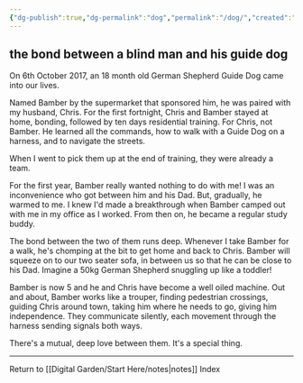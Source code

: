 ```yaml
---
{"dg-publish":true,"dg-permalink":"dog","permalink":"/dog/","created":"","updated":""}
---
```



## the bond between a blind man and his guide dog

On 6th October 2017, an 18 month old German Shepherd Guide Dog came into our lives.

Named Bamber by the supermarket that sponsored him, he was paired with my husband, Chris. For the first fortnight, Chris and Bamber stayed at home, bonding, followed by ten days residential training. For Chris, not Bamber. He learned all the commands, how to walk with a Guide Dog on a harness, and to navigate the streets.

When I went to pick them up at the end of training, they were already a team.

For the first year, Bamber really wanted nothing to do with me! I was an inconvenience who got between him and his Dad. But, gradually, he warmed to me. I knew I'd made a breakthrough when Bamber camped out with me in my office as I worked. From then on, he became a regular study buddy.

The bond between the two of them runs deep. Whenever I take Bamber for a walk, he's chomping at the bit to get home and back to Chris. Bamber will squeeze on to our two seater sofa, in between us so that he can be close to his Dad. Imagine a 50kg German Shepherd snuggling up like a toddler!

Bamber is now 5 and he and Chris have become a well oiled machine. Out and about, Bamber works like a trouper, finding pedestrian crossings, guiding Chris around town, taking him where he needs to go, giving him independence. They communicate silently, each movement through the harness sending signals both ways.

There's a mutual, deep love between them. It's a special thing.

---

Return to [[Digital Garden/Start Here/notes\|notes]] Index